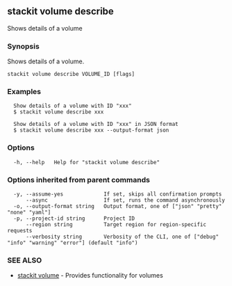 ## stackit volume describe

Shows details of a volume

### Synopsis

Shows details of a volume.

```
stackit volume describe VOLUME_ID [flags]
```

### Examples

```
  Show details of a volume with ID "xxx"
  $ stackit volume describe xxx

  Show details of a volume with ID "xxx" in JSON format
  $ stackit volume describe xxx --output-format json
```

### Options

```
  -h, --help   Help for "stackit volume describe"
```

### Options inherited from parent commands

```
  -y, --assume-yes             If set, skips all confirmation prompts
      --async                  If set, runs the command asynchronously
  -o, --output-format string   Output format, one of ["json" "pretty" "none" "yaml"]
  -p, --project-id string      Project ID
      --region string          Target region for region-specific requests
      --verbosity string       Verbosity of the CLI, one of ["debug" "info" "warning" "error"] (default "info")
```

### SEE ALSO

* [stackit volume](./stackit_volume.md)	 - Provides functionality for volumes

